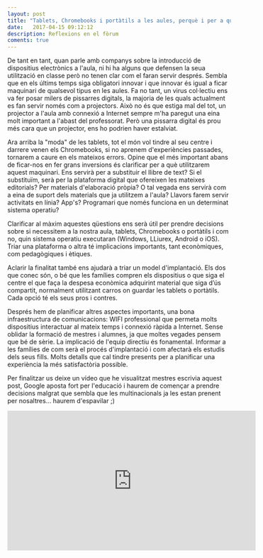 ```yaml
---
layout: post
title: "Tablets, Chromebooks i portàtils a les aules, perquè i per a què?"
date:   2017-04-15 09:12:12
description: Reflexions en el fòrum
coments: true
---
```

De tant en tant, quan parle amb companys sobre la introducció de dispositius electrònics a l'aula, ni hi ha alguns que defensen la seua utilització en classe però no tenen clar com el faran servir després. Sembla que en els últims temps siga obligatori innovar i que innovar és igual a ficar maquinari de qualsevol tipus en les aules. Fa no tant, un virus col·lectiu ens va fer posar milers de pissarres digitals, la majoria de les quals actualment es fan servir només com a projectors. Això no és que estiga mal del tot, un projector a l'aula amb connexió a Internet sempre m'ha paregut una eina molt important a l'abast del professorat. Però una pissarra digital és prou més cara que un projector, ens ho podrien haver estalviat.

Ara arriba la "moda" de les tablets, tot el món vol tindre al seu centre i darrere venen els Chromebooks, si no aprenem d'experiències passades, tornarem a caure en els mateixos errors. Opine que el més important abans de ficar-nos en fer grans inversions és clarificar per a què utilitzarem aquest maquinari. Ens servirà per a substituir el llibre de text? Si el substituïm, serà per la plataforma digital que ofereixen les mateixes editorials? Per materials d'elaboració pròpia? O tal vegada ens servirà com a eina de suport dels materials que ja utilitzem a l'aula? Llavors farem servir activitats en línia? App's? Programari que només funciona en un determinat sistema operatiu?

Clarificar al màxim aquestes qüestions ens serà útil per prendre decisions sobre si necessitem a la nostra aula, tablets, Chromebooks o portàtils i com no, quin sistema operatiu executaran (Windows, LLiurex, Android o iOS). Triar una plataforma o altra té implicacions importants, tant econòmiques, com pedagògiques i ètiques.

Aclarir la finalitat també ens ajudarà a triar un model d'implantació. Els dos que conec són, o bé que les famílies compren els dispositius o que siga el centre el que faça la despesa econòmica adquirint material que siga d’ús compartit, normalment utilitzant carros on guardar les tablets o portàtils. Cada opció té els seus pros i contres.

Després hem de planificar altres aspectes importants, una bona infraestructura de comunicacions: WIFI professional que permeta molts dispositius interactuar al mateix temps i connexió ràpida a Internet. Sense oblidar la formació de mestres i alumnes, ja que moltes vegades pensem que bé de sèrie. La implicació de l'equip directiu és fonamental. Informar a les famílies de com serà el procés d'implantació i com afectarà els estudis dels seus fills. Molts detalls que cal tindre presents per a planificar una experiència la més satisfactòria possible.

Per finalitzar us deixe un vídeo que he visualitzat mestres escrivia aquest post, Google aposta fort per l'educació i haurem de començar a prendre decisions malgrat que sembla que les multinacionals ja les estan prenent per nosaltres… haurem d'espavilar ;)

<iframe width="560" height="315" src="https://www.youtube.com/embed/vg2vih5Tgtk" frameborder="0" allowfullscreen></iframe>
